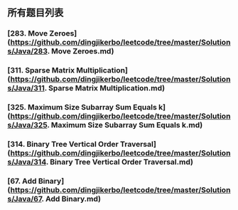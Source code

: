 所有题目列表
------

### [283. Move Zeroes](https://github.com/dingjikerbo/leetcode/tree/master/Solutions/Java/283. Move Zeroes.md)
### [311. Sparse Matrix Multiplication](https://github.com/dingjikerbo/leetcode/tree/master/Solutions/Java/311. Sparse Matrix Multiplication.md)
### [325. Maximum Size Subarray Sum Equals k](https://github.com/dingjikerbo/leetcode/tree/master/Solutions/Java/325. Maximum Size Subarray Sum Equals k.md)
### [314. Binary Tree Vertical Order Traversal](https://github.com/dingjikerbo/leetcode/tree/master/Solutions/Java/314. Binary Tree Vertical Order Traversal.md)
### [67. Add Binary](https://github.com/dingjikerbo/leetcode/tree/master/Solutions/Java/67. Add Binary.md)
